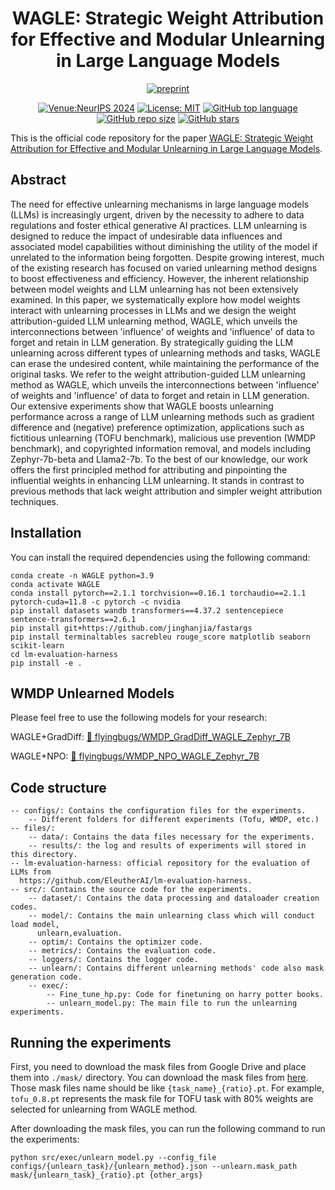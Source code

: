 <div align='center'>
 
# WAGLE: Strategic Weight Attribution for Effective and Modular Unlearning in Large Language Models

[![preprint](https://img.shields.io/badge/arXiv-2410.17509-B31B1B)](https://arxiv.org/pdf/2410.17509)

[![Venue:NeurIPS 2024](https://img.shields.io/badge/Venue-NeurIPS%202024-blue)](https://neurips.cc/Conferences/2024)
[![License: MIT](https://img.shields.io/badge/License-MIT-blue)](https://github.com/OPTML-Group/WAGLE?tab=MIT-1-ov-file)
[![GitHub top language](https://img.shields.io/github/languages/top/OPTML-Group/WAGLE)](https://github.com/OPTML-Group/WAGLE)
[![GitHub repo size](https://img.shields.io/github/repo-size/OPTML-Group/WAGLE)](https://github.com/OPTML-Group/WAGLE)
[![GitHub stars](https://img.shields.io/github/stars/OPTML-Group/WAGLE)](https://github.com/OPTML-Group/WAGLE)

</div>

This is the official code repository for the paper [WAGLE: Strategic Weight Attribution for Effective and Modular Unlearning in Large Language Models](https://arxiv.org/pdf/2410.17509).

## Abstract

The need for effective unlearning mechanisms in large language models (LLMs) is increasingly urgent, driven by the necessity to adhere to data regulations and foster ethical generative AI practices. LLM unlearning is designed to reduce the impact of undesirable data influences and associated model capabilities without diminishing the utility of the model if unrelated to the information being forgotten. Despite growing interest, much of the existing research has focused on varied unlearning method designs to boost effectiveness and efficiency. However, the inherent relationship between model weights and LLM unlearning has not been extensively examined. In this paper, we systematically explore how model weights interact with unlearning processes in LLMs and we design the weight attribution-guided LLM unlearning method, WAGLE, which unveils the interconnections between 'influence' of weights and 'influence' of data to forget and retain in LLM generation. By strategically guiding the LLM unlearning across different types of unlearning methods and tasks, WAGLE can erase the undesired content, while maintaining the performance of the original tasks. We refer to the weight attribution-guided LLM unlearning method as WAGLE, which unveils the interconnections between 'influence' of weights and 'influence' of data to forget and retain in LLM generation. Our extensive experiments show that WAGLE boosts unlearning performance across a range of LLM unlearning methods such as gradient difference and (negative) preference optimization, applications such as fictitious unlearning (TOFU benchmark), malicious use prevention (WMDP benchmark), and copyrighted information removal, and models including Zephyr-7b-beta and Llama2-7b. To the best of our knowledge, our work offers the first principled method for attributing and pinpointing the influential weights in enhancing LLM unlearning. It stands in contrast to previous methods that lack weight attribution and simpler weight attribution techniques.

<!-- <table align="center">
  <tr>
    <td align="center"> 
      <img src="Images/teaser.png" alt="Teaser" style="width: 700px;"/> 
      <br>
      <em style="font-size: 18px;">  <strong style="font-size: 18px;">Figure 1:</strong> Systematic overview and experiment highlights of SimNPO.</em>
    </td>
  </tr>
</table> -->

## Installation

You can install the required dependencies using the following command:
```
conda create -n WAGLE python=3.9
conda activate WAGLE
conda install pytorch==2.1.1 torchvision==0.16.1 torchaudio==2.1.1 pytorch-cuda=11.8 -c pytorch -c nvidia
pip install datasets wandb transformers==4.37.2 sentencepiece sentence-transformers==2.6.1
pip install git+https://github.com/jinghanjia/fastargs  
pip install terminaltables sacrebleu rouge_score matplotlib seaborn scikit-learn
cd lm-evaluation-harness
pip install -e .
```

## WMDP Unlearned Models
Please feel free to use the following models for your research:

WAGLE+GradDiff: [🤗 flyingbugs/WMDP_GradDiff_WAGLE_Zephyr_7B](https://huggingface.co/flyingbugs/WMDP_GradDiff_WAGLE_Zephyr_7B)

WAGLE+NPO: [🤗 flyingbugs/WMDP_NPO_WAGLE_Zephyr_7B](https://huggingface.co/flyingbugs/WMDP_NPO_WAGLE_Zephyr_7B)


## Code structure

```
-- configs/: Contains the configuration files for the experiments.
    -- Different folders for different experiments (Tofu, WMDP, etc.)
-- files/: 
    -- data/: Contains the data files necessary for the experiments.
    -- results/: the log and results of experiments will stored in this directory.
-- lm-evaluation-harness: official repository for the evaluation of LLMs from      
  https://github.com/EleutherAI/lm-evaluation-harness.
-- src/: Contains the source code for the experiments.
    -- dataset/: Contains the data processing and dataloader creation codes.
    -- model/: Contains the main unlearning class which will conduct load model, 
      unlearn,evaluation.
    -- optim/: Contains the optimizer code.
    -- metrics/: Contains the evaluation code.
    -- loggers/: Contains the logger code.
    -- unlearn/: Contains different unlearning methods' code also mask generation code.
    -- exec/:
        -- Fine_tune_hp.py: Code for finetuning on harry potter books.
        -- unlearn_model.py: The main file to run the unlearning experiments.
```
## Running the experiments

First, you need to download the mask files from Google Drive and place them into ```./mask/``` directory. You can download the mask files from [here](https://drive.google.com/drive/folders/1BuoYofYB_rq4Oa_t1ojtOsMJyB6nO3ND?usp=sharing). Those mask files name should be like ```{task_name}_{ratio}.pt```. For example, ```tofu_0.8.pt``` represents the mask file for TOFU task with 80% weights are selected for unlearning from WAGLE method.

After downloading the mask files, you can run the following command to run the experiments:
```
python src/exec/unlearn_model.py --config_file configs/{unlearn_task}/{unlearn_method}.json --unlearn.mask_path mask/{unlearn_task}_{ratio}.pt {other_args}
```


<!---## Cite This Work
```
@misc{jia2024waglestrategicweightattribution,
      title={WAGLE: Strategic Weight Attribution for Effective and Modular Unlearning in Large Language Models}, 
      author={Jinghan Jia and Jiancheng Liu and Yihua Zhang and Parikshit Ram and Nathalie Baracaldo and Sijia Liu},
      year={2024},
      eprint={2410.17509},
      archivePrefix={arXiv},
      primaryClass={cs.LG},
      url={https://arxiv.org/abs/2410.17509}, 
}
```!--->
